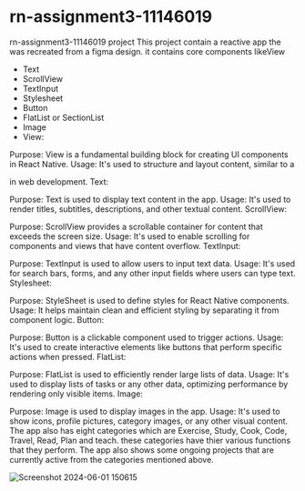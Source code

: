 # rn-assignment3-11146019
rn-assignment3-11146019 project
This project contain a reactive app the was recreated from a figma design.
it contains core components likeView
- Text
- ScrollView
- TextInput
- Stylesheet
- Button
- FlatList or SectionList
- Image
- View:

Purpose: View is a fundamental building block for creating UI components in React Native.
Usage: It's used to structure and layout content, similar to a <div> in web development.
Text:

Purpose: Text is used to display text content in the app.
Usage: It's used to render titles, subtitles, descriptions, and other textual content.
ScrollView:

Purpose: ScrollView provides a scrollable container for content that exceeds the screen size.
Usage: It's used to enable scrolling for components and views that have content overflow.
TextInput:

Purpose: TextInput is used to allow users to input text data.
Usage: It's used for search bars, forms, and any other input fields where users can type text.
Stylesheet:

Purpose: StyleSheet is used to define styles for React Native components.
Usage: It helps maintain clean and efficient styling by separating it from component logic.
Button:

Purpose: Button is a clickable component used to trigger actions.
Usage: It's used to create interactive elements like buttons that perform specific actions when pressed.
FlatList:

Purpose: FlatList is used to efficiently render large lists of data.
Usage: It's used to display lists of tasks or any other data, optimizing performance by rendering only visible items.
Image:

Purpose: Image is used to display images in the app.
Usage: It's used to show icons, profile pictures, category images, or any other visual content.
  The app also has eight categories which are Exercise, Study, Cook, Code, 
Travel, Read, Plan and teach. these categories have thier various functions that they perform.
  The app also shows some ongoing projects that are currently active from the categories mentioned above.
  
![Screenshot 2024-06-01 150615](https://github.com/PAA-KWASI08/rn-assignment3-11146019/assets/170183141/81f19266-36df-405f-a81b-cb784c00ee14)

